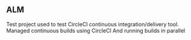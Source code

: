 ## ALM

Test project used to test CircleCI continuous integration/delivery tool.
Managed continuous builds using CircleCI
And running builds in parallel
